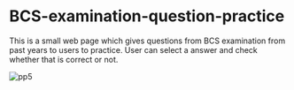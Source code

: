 # BCS-examination-question-practice

This is a small web page which gives questions from BCS examination from past years to users to practice. User can select a answer and check whether that is correct or not.

![pp5](https://user-images.githubusercontent.com/53439873/173763717-2e71b6bf-6092-4ed0-986d-32987efcd94b.jpg)
